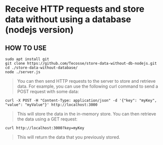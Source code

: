# Receive HTTP requests and store data without using a database (nodejs version)

## HOW TO USE
    sudo apt install git
    git clone https://github.com/Tecosse/store-data-without-db-nodejs.git
    cd ./store-data-without-database/
    node ./server.js
> You can then send HTTP requests to the server to store and retrieve data. For example, you can use the following curl command to send a POST request with some data:

    curl -X POST -H "Content-Type: application/json" -d '{"key": "myKey", "value": "myValue"}' http://localhost:3000

> This will store the data in the in-memory store. You can then retrieve the data using a GET request:

    curl http://localhost:3000?key=myKey

> This will return the data that you previously stored.
